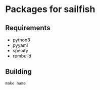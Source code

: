 Packages for sailfish
=====================

Requirements
------------

* python3
* pyyaml
* specify
* rpmbuild

Building
--------

    make name
